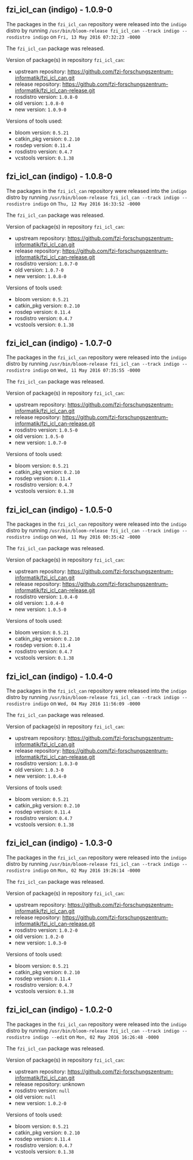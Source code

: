 ## fzi_icl_can (indigo) - 1.0.9-0

The packages in the `fzi_icl_can` repository were released into the `indigo` distro by running `/usr/bin/bloom-release fzi_icl_can --track indigo --rosdistro indigo` on `Fri, 13 May 2016 07:32:23 -0000`

The `fzi_icl_can` package was released.

Version of package(s) in repository `fzi_icl_can`:

- upstream repository: https://github.com/fzi-forschungszentrum-informatik/fzi_icl_can.git
- release repository: https://github.com/fzi-forschungszentrum-informatik/fzi_icl_can-release.git
- rosdistro version: `1.0.8-0`
- old version: `1.0.8-0`
- new version: `1.0.9-0`

Versions of tools used:

- bloom version: `0.5.21`
- catkin_pkg version: `0.2.10`
- rosdep version: `0.11.4`
- rosdistro version: `0.4.7`
- vcstools version: `0.1.38`


## fzi_icl_can (indigo) - 1.0.8-0

The packages in the `fzi_icl_can` repository were released into the `indigo` distro by running `/usr/bin/bloom-release fzi_icl_can --track indigo --rosdistro indigo` on `Thu, 12 May 2016 16:33:52 -0000`

The `fzi_icl_can` package was released.

Version of package(s) in repository `fzi_icl_can`:

- upstream repository: https://github.com/fzi-forschungszentrum-informatik/fzi_icl_can.git
- release repository: https://github.com/fzi-forschungszentrum-informatik/fzi_icl_can-release.git
- rosdistro version: `1.0.7-0`
- old version: `1.0.7-0`
- new version: `1.0.8-0`

Versions of tools used:

- bloom version: `0.5.21`
- catkin_pkg version: `0.2.10`
- rosdep version: `0.11.4`
- rosdistro version: `0.4.7`
- vcstools version: `0.1.38`


## fzi_icl_can (indigo) - 1.0.7-0

The packages in the `fzi_icl_can` repository were released into the `indigo` distro by running `/usr/bin/bloom-release fzi_icl_can --track indigo --rosdistro indigo` on `Wed, 11 May 2016 07:35:55 -0000`

The `fzi_icl_can` package was released.

Version of package(s) in repository `fzi_icl_can`:

- upstream repository: https://github.com/fzi-forschungszentrum-informatik/fzi_icl_can.git
- release repository: https://github.com/fzi-forschungszentrum-informatik/fzi_icl_can-release.git
- rosdistro version: `1.0.5-0`
- old version: `1.0.5-0`
- new version: `1.0.7-0`

Versions of tools used:

- bloom version: `0.5.21`
- catkin_pkg version: `0.2.10`
- rosdep version: `0.11.4`
- rosdistro version: `0.4.7`
- vcstools version: `0.1.38`


## fzi_icl_can (indigo) - 1.0.5-0

The packages in the `fzi_icl_can` repository were released into the `indigo` distro by running `/usr/bin/bloom-release fzi_icl_can --track indigo --rosdistro indigo` on `Wed, 11 May 2016 00:35:42 -0000`

The `fzi_icl_can` package was released.

Version of package(s) in repository `fzi_icl_can`:

- upstream repository: https://github.com/fzi-forschungszentrum-informatik/fzi_icl_can.git
- release repository: https://github.com/fzi-forschungszentrum-informatik/fzi_icl_can-release.git
- rosdistro version: `1.0.4-0`
- old version: `1.0.4-0`
- new version: `1.0.5-0`

Versions of tools used:

- bloom version: `0.5.21`
- catkin_pkg version: `0.2.10`
- rosdep version: `0.11.4`
- rosdistro version: `0.4.7`
- vcstools version: `0.1.38`


## fzi_icl_can (indigo) - 1.0.4-0

The packages in the `fzi_icl_can` repository were released into the `indigo` distro by running `/usr/bin/bloom-release fzi_icl_can --track indigo --rosdistro indigo` on `Wed, 04 May 2016 11:56:09 -0000`

The `fzi_icl_can` package was released.

Version of package(s) in repository `fzi_icl_can`:

- upstream repository: https://github.com/fzi-forschungszentrum-informatik/fzi_icl_can.git
- release repository: https://github.com/fzi-forschungszentrum-informatik/fzi_icl_can-release.git
- rosdistro version: `1.0.3-0`
- old version: `1.0.3-0`
- new version: `1.0.4-0`

Versions of tools used:

- bloom version: `0.5.21`
- catkin_pkg version: `0.2.10`
- rosdep version: `0.11.4`
- rosdistro version: `0.4.7`
- vcstools version: `0.1.38`


## fzi_icl_can (indigo) - 1.0.3-0

The packages in the `fzi_icl_can` repository were released into the `indigo` distro by running `/usr/bin/bloom-release fzi_icl_can --track indigo --rosdistro indigo` on `Mon, 02 May 2016 19:26:14 -0000`

The `fzi_icl_can` package was released.

Version of package(s) in repository `fzi_icl_can`:

- upstream repository: https://github.com/fzi-forschungszentrum-informatik/fzi_icl_can.git
- release repository: https://github.com/fzi-forschungszentrum-informatik/fzi_icl_can-release.git
- rosdistro version: `1.0.2-0`
- old version: `1.0.2-0`
- new version: `1.0.3-0`

Versions of tools used:

- bloom version: `0.5.21`
- catkin_pkg version: `0.2.10`
- rosdep version: `0.11.4`
- rosdistro version: `0.4.7`
- vcstools version: `0.1.38`


## fzi_icl_can (indigo) - 1.0.2-0

The packages in the `fzi_icl_can` repository were released into the `indigo` distro by running `/usr/bin/bloom-release fzi_icl_can --track indigo --rosdistro indigo --edit` on `Mon, 02 May 2016 16:26:48 -0000`

The `fzi_icl_can` package was released.

Version of package(s) in repository `fzi_icl_can`:

- upstream repository: https://github.com/fzi-forschungszentrum-informatik/fzi_icl_can.git
- release repository: unknown
- rosdistro version: `null`
- old version: `null`
- new version: `1.0.2-0`

Versions of tools used:

- bloom version: `0.5.21`
- catkin_pkg version: `0.2.10`
- rosdep version: `0.11.4`
- rosdistro version: `0.4.7`
- vcstools version: `0.1.38`


